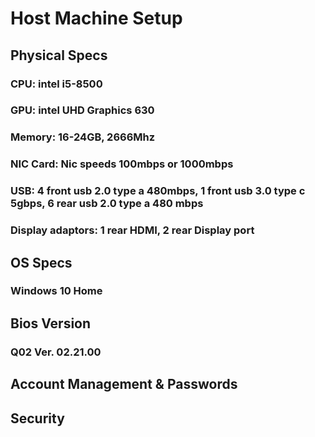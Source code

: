 # Host Machine Setup

##  Physical Specs 
### CPU: intel i5-8500
### GPU: intel UHD Graphics 630
### Memory: 16-24GB, 2666Mhz
### NIC Card: Nic speeds 100mbps or 1000mbps
### USB: 4 front usb 2.0 type a 480mbps, 1 front usb 3.0 type c 5gbps, 6 rear usb 2.0 type a 480 mbps
### Display adaptors: 1 rear HDMI, 2 rear Display port

##  OS Specs 
### Windows 10 Home

## Bios Version
### Q02 Ver. 02.21.00

##  Account Management & Passwords

##  Security